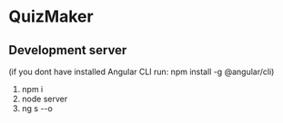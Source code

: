# QuizMaker

## Development server
(if you dont have installed Angular CLI run: npm install -g @angular/cli)
1. npm i
2. node server
3. ng s --o
